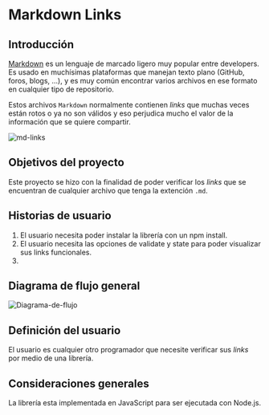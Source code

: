 # Markdown Links

## Introducción

[Markdown](https://es.wikipedia.org/wiki/Markdown) es un lenguaje de marcado
ligero muy popular entre developers. Es usado en muchísimas plataformas que
manejan texto plano (GitHub, foros, blogs, ...), y es muy común
encontrar varios archivos en ese formato en cualquier tipo de repositorio.

Estos archivos `Markdown` normalmente contienen _links_ que
muchas veces están rotos o ya no son válidos y eso perjudica mucho el valor de
la información que se quiere compartir.

![md-links](https://user-images.githubusercontent.com/110297/42118443-b7a5f1f0-7bc8-11e8-96ad-9cc5593715a6.jpg)

## Objetivos del proyecto 

Este proyecto se hizo con la finalidad de poder verificar los _links_ que se encuentran de cualquier archivo que tenga la extención `.md`.

## Historias de usuario 

1. El usuario necesita poder instalar la librería con un npm install.
2. El usuario necesita las opciones de validate y state para poder visualizar sus links funcionales.
3. 

## Diagrama de flujo general 

![Diagrama-de-flujo](https://drive.google.com/file/d/18OOfbQs83IBP_bCaDhXFLbmQk0cEopd1/view?usp=sharing)

## Definición del usuario

El usuario es cualquier otro programador que necesite verificar sus _links_ por medio de una librería.

## Consideraciones generales

La librería esta implementada en JavaScript para ser ejecutada con
Node.js.

<!-- ### Archivos del proyecto

- `README.md` con descripción del módulo, instrucciones de instalación/uso,
  documentación del API y ejemplos. Todo lo relevante para que cualquier
  developer que quiera usar tu librería pueda hacerlo sin inconvenientes.
- `index.js`: Desde este archivo debes exportar una función (`mdLinks`).
- `package.json` con nombre, versión, descripción, autores, licencia,
  dependencias, scripts (pretest, test, ...)
- `.editorconfig` con configuración para editores de texto.
- `.eslintrc` con configuración para linter.
- `.gitignore` para ignorar `node_modules` u otras carpetas que no deban
  incluirse en control de versiones (`git`).
- `test/md-links.spec.js` debe contener los tests unitarios para la función
  `mdLinks()`. Tu implementación debe pasar estos test. -->